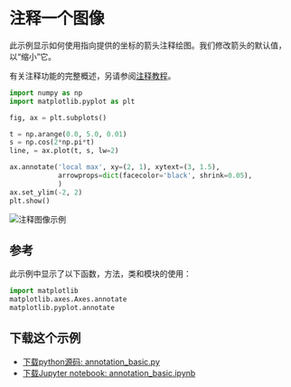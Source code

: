 # 注释一个图像

此示例显示如何使用指向提供的坐标的箭头注释绘图。我们修改箭头的默认值，以“缩小”它。

有关注释功能的完整概述，另请参阅[注释教程](https://matplotlib.org/tutorials/text/annotations.html)。

```python
import numpy as np
import matplotlib.pyplot as plt

fig, ax = plt.subplots()

t = np.arange(0.0, 5.0, 0.01)
s = np.cos(2*np.pi*t)
line, = ax.plot(t, s, lw=2)

ax.annotate('local max', xy=(2, 1), xytext=(3, 1.5),
            arrowprops=dict(facecolor='black', shrink=0.05),
            )
ax.set_ylim(-2, 2)
plt.show()
```

![注释图像示例](https://matplotlib.org/_images/sphx_glr_annotation_basic_001.png)

## 参考

此示例中显示了以下函数，方法，类和模块的使用：

```python
import matplotlib
matplotlib.axes.Axes.annotate
matplotlib.pyplot.annotate
```

## 下载这个示例
            
- [下载python源码: annotation_basic.py](https://matplotlib.org/_downloads/annotation_basic.py)
- [下载Jupyter notebook: annotation_basic.ipynb](https://matplotlib.org/_downloads/annotation_basic.ipynb)